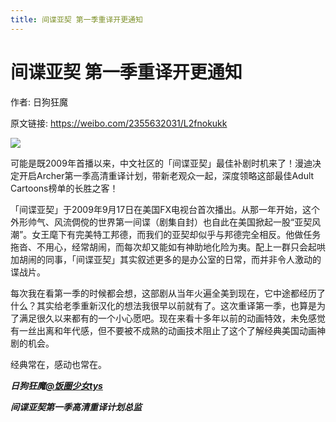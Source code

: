 ```yaml
---
title: 间谍亚契 第一季重译开更通知
---
```


# 间谍亚契 第一季重译开更通知

作者: 日狗狂魔

原文链接: https://weibo.com/2355632031/L2fnokukk

![](/assets/image/间谍亚契%20第一季重译开更通知.jpg)

可能是既2009年首播以来，中文社区的「间谍亚契」最佳补剧时机来了！漫迪决定开启Archer第一季高清重译计划，带新老观众一起，深度领略这部最佳Adult Cartoons榜单的长胜之客！

「间谍亚契」于2009年9月17日在美国FX电视台首次播出。从那一年开始，这个外形帅气、风流倜傥的世界第一间谍（剧集自封）也自此在美国掀起一股“亚契风潮”。女王麾下有完美特工邦德，而我们的亚契却似乎与邦德完全相反。他做任务拖沓、不用心，经常胡闹，而每次却又能如有神助地化险为夷。配上一群只会起哄加胡闹的同事，「间谍亚契」其实叙述更多的是办公室的日常，而并非令人激动的谍战片。

每次我在看第一季的时候都会想，这部剧从当年火遍全美到现在，它中途都经历了什么？其实给老季重新汉化的想法我很早以前就有了。这次重译第一季，也算是为了满足很久以来都有的一个小心愿吧。现在来看十多年以前的动画特效，未免感觉有一丝出离和年代感，但不要被不成熟的动画技术阻止了这个了解经典美国动画神剧的机会。

经典常在，感动也常在。

***日狗狂魔[@饭圈少女tys](https://weibo.com/n/%E9%A5%AD%E5%9C%88%E5%B0%91%E5%A5%B3tys)***

***间谍亚契第一季高清重译计划总监***